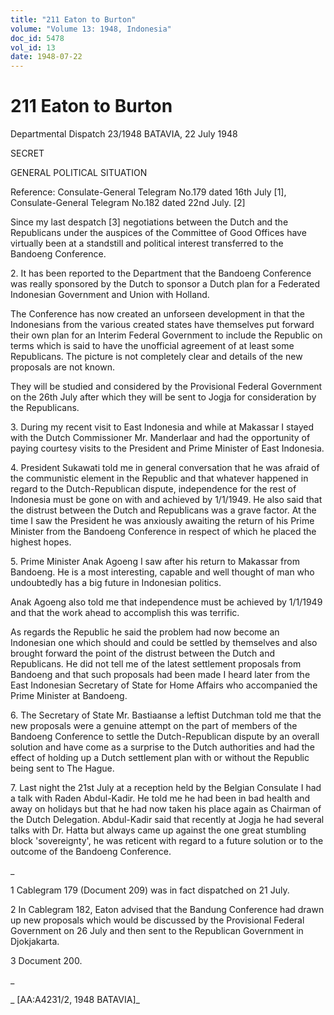 ```yaml
---
title: "211 Eaton to Burton"
volume: "Volume 13: 1948, Indonesia"
doc_id: 5478
vol_id: 13
date: 1948-07-22
---
```


# 211 Eaton to Burton

Departmental Dispatch 23/1948 BATAVIA, 22 July 1948

SECRET

GENERAL POLITICAL SITUATION

Reference: Consulate-General Telegram No.179 dated 16th July [1], Consulate-General Telegram No.182 dated 22nd July. [2]

Since my last despatch [3] negotiations between the Dutch and the Republicans under the auspices of the Committee of Good Offices have virtually been at a standstill and political interest transferred to the Bandoeng Conference.

2\. It has been reported to the Department that the Bandoeng Conference was really sponsored by the Dutch to sponsor a Dutch plan for a Federated Indonesian Government and Union with Holland.

The Conference has now created an unforseen development in that the Indonesians from the various created states have themselves put forward their own plan for an Interim Federal Government to include the Republic on terms which is said to have the unofficial agreement of at least some Republicans. The picture is not completely clear and details of the new proposals are not known.

They will be studied and considered by the Provisional Federal Government on the 26th July after which they will be sent to Jogja for consideration by the Republicans.

3\. During my recent visit to East Indonesia and while at Makassar I stayed with the Dutch Commissioner Mr. Manderlaar and had the opportunity of paying courtesy visits to the President and Prime Minister of East Indonesia.

4\. President Sukawati told me in general conversation that he was afraid of the communistic element in the Republic and that whatever happened in regard to the Dutch-Republican dispute, independence for the rest of Indonesia must be gone on with and achieved by 1/1/1949. He also said that the distrust between the Dutch and Republicans was a grave factor. At the time I saw the President he was anxiously awaiting the return of his Prime Minister from the Bandoeng Conference in respect of which he placed the highest hopes.

5\. Prime Minister Anak Agoeng I saw after his return to Makassar from Bandoeng. He is a most interesting, capable and well thought of man who undoubtedly has a big future in Indonesian politics.

Anak Agoeng also told me that independence must be achieved by 1/1/1949 and that the work ahead to accomplish this was terrific.

As regards the Republic he said the problem had now become an Indonesian one which should and could be settled by themselves and also brought forward the point of the distrust between the Dutch and Republicans. He did not tell me of the latest settlement proposals from Bandoeng and that such proposals had been made I heard later from the East Indonesian Secretary of State for Home Affairs who accompanied the Prime Minister at Bandoeng.

6\. The Secretary of State Mr. Bastiaanse a leftist Dutchman told me that the new proposals were a genuine attempt on the part of members of the Bandoeng Conference to settle the Dutch-Republican dispute by an overall solution and have come as a surprise to the Dutch authorities and had the effect of holding up a Dutch settlement plan with or without the Republic being sent to The Hague.

7\. Last night the 21st July at a reception held by the Belgian Consulate I had a talk with Raden Abdul-Kadir. He told me he had been in bad health and away on holidays but that he had now taken his place again as Chairman of the Dutch Delegation. Abdul-Kadir said that recently at Jogja he had several talks with Dr. Hatta but always came up against the one great stumbling block 'sovereignty', he was reticent with regard to a future solution or to the outcome of the Bandoeng Conference.

_

1 Cablegram 179 (Document 209) was in fact dispatched on 21 July.

2 In Cablegram 182, Eaton advised that the Bandung Conference had drawn up new proposals which would be discussed by the Provisional Federal Government on 26 July and then sent to the Republican Government in Djokjakarta.

3 Document 200.

_

_ [AA:A4231/2, 1948 BATAVIA]_
